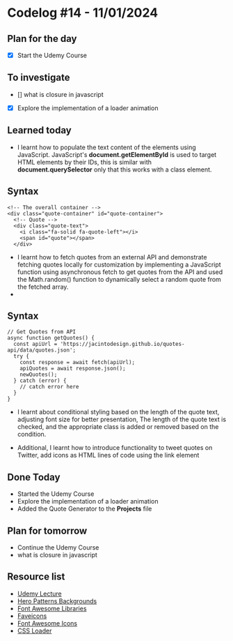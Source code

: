 # Codelog #14 - 11/01/2024



## Plan for the day
- [x] Start the Udemy Course
 


## To investigate
- [] what is closure in javascript
- [x] Explore the implementation of a loader animation



## Learned today
- I learnt how to populate the text content of the elements using JavaScript. JavaScript's **document.getElementById** is used to target HTML elements by their IDs, this is similar with **document.querySelector** only that this works with a class element.
  
## Syntax
    <!-- The overall container -->
    <div class="quote-container" id="quote-container">
      <!-- Quote -->
      <div class="quote-text">
        <i class="fa-solid fa-quote-left"></i>
        <span id="quote"></span>
      </div>

- I learnt how to fetch quotes from an external API and demonstrate fetching quotes locally for customization by implementing a JavaScript function using asynchronous fetch to get quotes from the API and used the Math.random() function to dynamically select a random quote from the fetched array.
- 
## Syntax
    // Get Quotes from API
    async function getQuotes() {
      const apiUrl = 'https://jacintodesign.github.io/quotes-api/data/quotes.json';
      try {
        const response = await fetch(apiUrl);
        apiQuotes = await response.json();
        newQuotes();
      } catch (error) {
        // catch error here
      }
    }

   
- I learnt about conditional styling based on the length of the quote text, adjusting font size for better presentation, The length of the quote text is checked, and the appropriate class is added or removed based on the condition.
 
- Additional, I learnt how to introduce functionality to tweet quotes on Twitter, add icons as HTML lines of code using the link element


## Done Today
-  Started the Udemy Course
-  Explore the implementation of a loader animation
-  Added the Quote Generator to the **Projects** file



## Plan for tomorrow
- Continue the Udemy Course
- what is closure in javascript



## Resource list
- [Udemy Lecture](https://www.udemy.com/course/javascript-web-projects-to-build-your-portfolio-resume/learn/lecture/22188502#overview)
- [Hero Patterns Backgrounds](https://heropatterns.com/)
- [Font Awesome Libraries](https://cdnjs.com/libraries/font-awesome)
- [Faveicons](https://css-tricks.com/favicons-next-to-external-links/)
- [Font Awesome Icons](https://fontawesome.com/search?q=x&o=r&m=free)
- [CSS Loader](https://www.w3schools.com/howto/howto_css_loader.asp)
